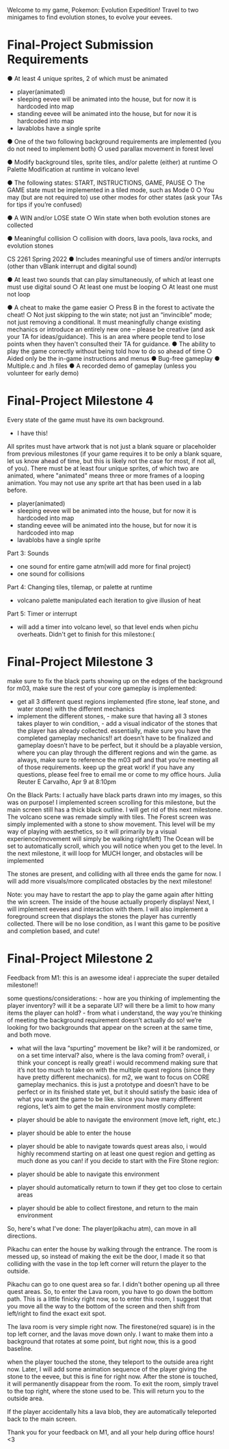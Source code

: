 Welcome to my game, Pokemon: Evolution Expedition! Travel to two minigames to find evolution stones, to evolve your eevees.

# Final-Project Submission Requirements
● At least 4 unique sprites, 2 of which must be animated
- player(animated)
- sleeping eevee will be animated into the house, but for now it is hardcoded into map
- standing eevee will be animated into the house, but for now it is hardcoded into map
- lavablobs have a single sprite

● One of the two following background requirements are implemented (you do not
need to implement both)
○ used parallax movement in forest level

● Modify background tiles, sprite tiles, and/or palette (either) at runtime
○ Palette Modification at runtime in volcano level

● The following states: START, INSTRUCTIONS, GAME, PAUSE
○ The GAME state must be implemented in a tiled mode, such as Mode 0
○ You may (but are not required to) use other modes for other states (ask
your TAs for tips if you’re confused)

● A WIN and/or LOSE state
○ Win state when both evolution stones are collected

● Meaningful collision
○ collision with doors, lava pools, lava rocks, and evolution stones

CS 2261 Spring 2022
● Includes meaningful use of timers and/or interrupts (other than vBlank interrupt
and digital sound)

● At least two sounds that can play simultaneously, of which at least one must use
digital sound
○ At least one must be looping
○ At least one must not loop

● A cheat to make the game easier
○ Press B in the forest to activate the cheat!
○ Not just skipping to the win state; not just an “invincible” mode; not just
removing a conditional. It must meaningfully change existing mechanics or
introduce an entirely new one – please be creative (and ask your TA for
ideas/guidance). This is an area where people tend to lose points when
they haven't consulted their TA for guidance.
● The ability to play the game correctly without being told how to do so ahead of
time
○ Aided only be the in-game instructions and menus
● Bug-free gameplay
● Multiple.c and .h files
● A recorded demo of gameplay (unless you volunteer for early demo)

# Final-Project Milestone 4
Every state of the game must have its own background. 
- I have this!

All sprites must have artwork that is not just a blank square or placeholder from
previous milestones (if your game requires it to be only a blank square, let us know
ahead of time, but this is likely not the case for most, if not all, of you). There must be at
least four unique sprites, of which two are animated, where "animated" means three or
more frames of a looping animation. You may not use any sprite art that has been used
in a lab before.
- player(animated)
- sleeping eevee will be animated into the house, but for now it is hardcoded into map
- standing eevee will be animated into the house, but for now it is hardcoded into map
- lavablobs have a single sprite

Part 3: Sounds
- one sound for entire game atm(will add more for final project)
- one sound for collisions

Part 4: Changing tiles, tilemap, or palette at runtime
- volcano palette manipulated each iteration to give illusion of heat

Part 5: Timer or interrupt
- will add a timer into volcano level, so that level ends when pichu overheats. Didn't get to finish for this milestone:(

# Final-Project Milestone 3
make sure to fix the black parts showing up on the edges of the background 
for m03, make sure the rest of your core gameplay is implemented: 
- get all 3 different quest regions implemented (fire stone, leaf stone, and water stone) with the different mechanics
- implement the different stones, - make sure that having all 3 stones takes player to win condition, - add a visual indicator of the stones that the player has already collected. essentially, make sure you have the completed gameplay mechanics!! art doesn’t have to be finalized and gameplay doesn’t have to be perfect, but it should be a playable version, where you can play through the different regions and win the game. as always, make sure to reference the m03 pdf and that you’re meeting all of those requirements. keep up the great work! if you have any questions, please feel free to email me or come to my office hours.
Julia Reuter E Carvalho, Apr 9 at 8:10pm

On the Black Parts:
I actually have black parts drawn into my images, so this was on purpose! I implemented screen scrolling for this milestone, but the main screen still has a thick black outline. I will get rid of this next milestone.
The volcano scene was remade simply with tiles.
The Forest screen was simply implemented with a stone to show movement. This level will be my way of playing with aesthetics, so it will primarily by a visual experience(movement will simply be walking right/left)
The Ocean will be set to automatically scroll, which you will notice when you get to the level. In the next milestone, it will loop for MUCH longer, and obstacles will be implemented

The stones are present, and colliding with all three ends the game for now. I will add more visuals/more complicated obstacles by the next milestone!

Note: you may have to restart the app to play the game again after hitting the win screen.
The inside of the house actually properly displays! Next, I will implement eevees and interaction with them.
I will also implement a foreground screen that displays the stones the player has currently collected. There will be no lose condition, as I want this game to be positive and completion based, and cute!

# Final-Project Milestone 2
 Feedback from M1:
 this is an awesome idea! i appreciate the super detailed milestone!! 

some questions/considerations: - how are you thinking of implementing the player inventory? will it be a separate UI? will there be a limit to how many items the player can hold? - from what i understand, the way you’re thinking of meeting the background requirement doesn’t actually do so! we’re looking for two backgrounds that appear on the screen at the same time, and both move. 

- what will the lava “spurting” movement be like? will it be randomized, or on a set time interval? 
also, where is the lava coming from? overall, i think your concept is really great! i would recommend making sure that it’s not too much to take on with the multiple quest regions (since they have pretty different mechanics). for m2, we want to focus on CORE gameplay mechanics. this is just a prototype and doesn’t have to be perfect or in its finished state yet, but it should satisfy the basic idea of what you want the game to be like. since you have many different regions, let’s aim to get the main environment mostly complete: 

- player should be able to navigate the environment (move left, right, etc.) 
- player should be able to enter the house 
- player should be able to navigate towards quest areas also, i would highly recommend starting on at least one quest region and getting as much done as you can! if you decide to start with the Fire Stone region: 
- player should be able to navigate this environment 
- player should automatically return to town if they get too close to certain areas 
- player should be able to collect firestone, and return to the main environment 

So, here's what I've done:
The player(pikachu atm), can move in all directions. 

Pikachu can enter the house by walking through the entrance. The room is messed up, so instead of making the exit be the door, I made it so that colliding with the vase in the top left corner will return the player to the outside.

Pikachu can go to one quest area so far. I didn't bother opening up all three quest areas. So, to enter the Lava room, you have to go down the bottom path. This is a little finicky right now, so to enter this room, I suggest that you move all the way to the bottom of the screen and then shift from left/right to find the exact exit spot.

The lava room is very simple right now. The firestone(red square) is in the top left corner, and the lavas move down only. I want to make them into a background that rotates at some point, but right now, this is a good baseline.

when the player touched the stone, they teleport to the outside area right now. Later, I will add some animation sequence of the player giving the stone to the eevee, but this is fine for right now.
After the stone is touched, it will permanently disappear from the room. To exit the room, simply travel to the top right, where the stone used to be. This will return you to the outside area.

If the player accidentally hits a lava blob, they are automatically teleported back to the main screen.

Thank you for your feedback on M1, and all your help during office hours! <3
